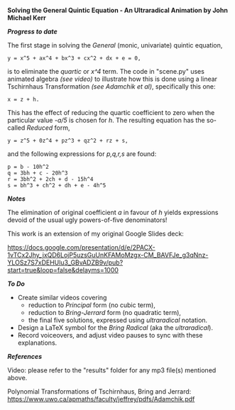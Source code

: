 ****Solving the General Quintic Equation - An Ultraradical Animation by John Michael Kerr****

***Progress to date***

The first stage in solving the _General_ (monic, univariate) quintic equation,

    y = x^5 + ax^4 + bx^3 + cx^2 + dx + e = 0,
    
is to eliminate the _quartic_ or _x^4_ term.
The code in "scene.py" uses animated algebra _(see video)_ to illustrate how this is done using a linear Tschirnhaus Transformation 
_(see Adamchik et al)_, specifically this one:

    x = z + h.

This has the effect of reducing the quartic coefficient to zero when the particular value _-a/5_ is chosen for _h_.
The resulting equation has the so-called _Reduced_ form,

    y = z^5 + 0z^4 + pz^3 + qz^2 + rz + s,

and the following expressions for _p,q,r,s_ are found:

    p = b - 10h^2
    q = 3bh + c - 20h^3
    r = 3bh^2 + 2ch + d - 15h^4
    s = bh^3 + ch^2 + dh + e - 4h^5

***Notes***

The elimination of original coefficient _a_ in favour of _h_ yields expressions devoid of the usual ugly powers-of-five denominators!

This work is an extension of my original Google Slides deck:

https://docs.google.com/presentation/d/e/2PACX-1vTCx2Jhy_jxQD6LojP5uzsGuUnKFAMoMzgx-CM_BAVFJe_g3qNnz-YLOSz7S7xDEHUlu3_GBvADZB9v/pub?start=true&loop=false&delayms=1000

***To Do***

- Create similar videos covering
    - reduction to _Principal_ form (no cubic term),
    - reduction to _Bring-Jerrard_ form (no quadratic term),
    - the final five solutions, expressed using _ultraradical_ notation.
- Design a LaTeX symbol for the _Bring Radical_ (aka the _ultraradical_).
- Record voiceovers, and adjust video pauses to sync with these explanations.

***References***

Video: please refer to the "results" folder for any mp3 file(s) mentioned above.

Polynomial Transformations of Tschirnhaus, Bring and Jerrard: https://www.uwo.ca/apmaths/faculty/jeffrey/pdfs/Adamchik.pdf
